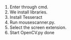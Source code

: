1. Enter through cmd.
2. We install libraries.
3. Install Tesseract
3. Run mousescanner.py.
4. Select the screen extension.
5. Start OpenCV.py
done

